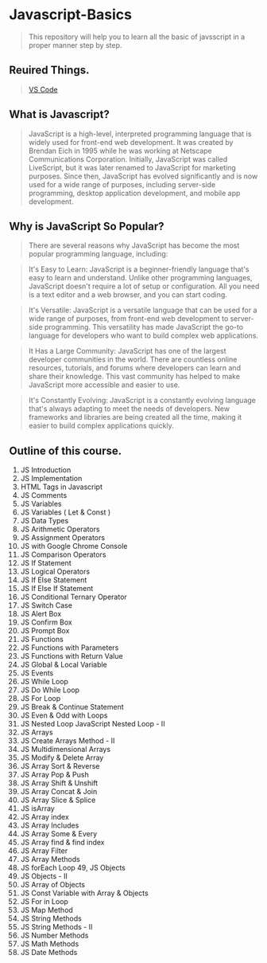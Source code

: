 # Javascript-Basics
> This repository will help you to learn all the basic of javsscript in a proper manner step by step. 

## Reuired Things.
> <a href= "https://code.visualstudio.com/">VS Code</a> 

## What is Javascript?
> JavaScript is a high-level, interpreted programming language that is widely used for front-end web development. It was created by Brendan Eich in 1995 while he was working at Netscape Communications Corporation. Initially, JavaScript was called LiveScript, but it was later renamed to JavaScript for marketing purposes. Since then, JavaScript has evolved significantly and is now used for a wide range of purposes, including server-side programming, desktop application development, and mobile app development.

## Why is JavaScript So Popular?
> There are several reasons why JavaScript has become the most popular programming language, including:

> It's Easy to Learn: JavaScript is a beginner-friendly language that's easy to learn and understand. Unlike other programming languages, JavaScript doesn't require a lot of setup or configuration. All you need is a text editor and a web browser, and you can start coding.

> It's Versatile: JavaScript is a versatile language that can be used for a wide range of purposes, from front-end web development to server-side programming. This versatility has made JavaScript the go-to language for developers who want to build complex web applications.

> It Has a Large Community: JavaScript has one of the largest developer communities in the world. There are countless online resources, tutorials, and forums where developers can learn and share their knowledge. This vast community has helped to make JavaScript more accessible and easier to use.

> It's Constantly Evolving: JavaScript is a constantly evolving language that's always adapting to meet the needs of developers. New frameworks and libraries are being created all the time, making it easier to build complex applications quickly.

## Outline of this course.
1. JS Introduction	
2. JS Implementation	
3. HTML Tags in Javascript	
4. JS Comments	
5. JS Variables	
6. JS Variables ( Let & Const )	
7. JS Data Types	
8. JS Arithmetic Operators	
9. JS Assignment Operators	
10. JS with Google Chrome Console	
11. JS Comparison Operators	
12. JS If Statement	
13. JS Logical Operators	
14. JS If Else Statement	
15. JS If Else If Statement	
16. JS Conditional Ternary Operator	
17. JS Switch Case	
18. JS Alert Box	
19. JS Confirm Box	
20. JS Prompt Box	
21. JS Functions	
22. JS Functions with Parameters	
23. JS Functions with Return Value	
24. JS Global & Local Variable	
25. JS Events	
26. JS While Loop	
27. JS Do While Loop	
28. JS For Loop	
29. JS Break & Continue Statement	
30. JS Even & Odd with Loops	
31. JS Nested Loop	JavaScript Nested Loop - II
32. JS Arrays	
33. JS Create Arrays Method - II	
34. JS Multidimensional Arrays	
35. JS Modify & Delete Array	
36. JS Array Sort & Reverse	
37. JS Array Pop & Push	
38. JS Array Shift & Unshift	
39. JS Array Concat & Join	
40. JS Array Slice & Splice	
41. JS isArray	
42. JS Array index	
43. JS Array Includes	
44. JS Array Some & Every	
45. JS Array find & find index	
46. JS Array Filter	
47. JS Array Methods	
48. JS forEach Loop	
49, JS Objects	
50. JS Objects - II	
51. JS Array of Objects	
52. JS Const Variable with Array & Objects	
53. JS For in Loop	
54. JS Map Method	
55. JS String Methods	
56. JS String Methods - II	
57. JS Number Methods	
58. JS Math Methods	
59. JS Date Methods
